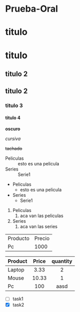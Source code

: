 # Prueba-Oral

<!--encabezado -->
# titulo

titulo
===

## titulo 2

titulo 2
---

### titulo 3

#### titulo 4

<!--negritas -->
**oscuro**

<!--cursiva -->
*cursiva*

<!--tachado -->
~~tachado~~

<!--Listas con html -->
<dl>
    <dt>Peliculas</dt>
    <dd>esto es una pelicula<dd>
    <dt>Series</dt>
    <dd>Serie1</dd>
</dl>

<!--Listas desordenadas -->
* Peliculas
  * esto es una pelicula
* Series
  * Serie1

<!--Listas ordenadas -->
1. Peliculas
   1. aca van las peliculas
2. Series
   1. aca van las series


<!--Tablas en html -->
<table>
<tr>
    <td>Producto</td>
    <td>Precio</td>
</tr>
<tr>
    <td>Pc</td>
    <td>1000</td>
</tr>
</tabla>

<!-- Tabla en Markdown -->

| Product   | Price         |quantity   |
| ------------- |:-------------:| :--------:|
| Laptop        | 3.33          | 2         |
| Mouse         | 10.33         | 1         |
|Pc|100|aasd|


<!-- lista to do -->
* [ ] task1
* [X] task2

<!-- salto de linea-->
<br>